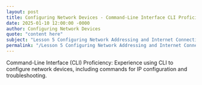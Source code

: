 ```yaml
---
layout: post
title: Configuring Network Devices - Command-Line Interface CLI Proficiency
date: 2025-01-10 12:00:00 -0000
author: Configuring Network Devices
quote: "content here"
subject: "Lesson 5 Configuring Network Addressing and Internet Connections"
permalink: "/Lesson 5 Configuring Network Addressing and Internet Connections/Configuring Network Devices/Configuring Network Devices - Command-Line Interface CLI Proficiency"
---
```


Command-Line Interface (CLI) Proficiency: Experience using CLI to configure network devices, including commands for IP configuration and troubleshooting.
